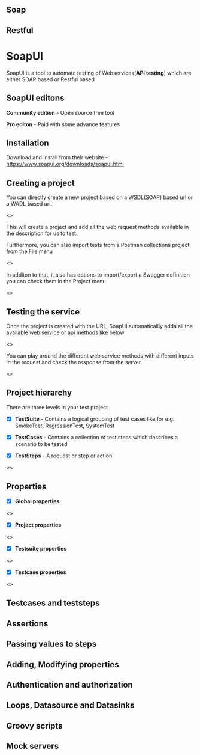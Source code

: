 ## Soap

## Restful

# SoapUI

SoapUI is a tool to automate testing of Webservices(**API testing**) which are either SOAP based or Restful based

## SoapUI editons

**Community edition** - Open source free tool

**Pro editon** - Paid with some advance features

## Installation

Download and install from their website - https://www.soapui.org/downloads/soapui.html

## Creating a project

You can directly create a new project based on a WSDL(SOAP) based url or a WADL based uri.

<<Creation of project through URI>>

This will create a project and add all the web request methods available in the description for us to test.


Furthermore, you can also import tests from a Postman collections project from the File menu

<<File menu>>

In additon to that, it also has options to import/export a Swagger definition you can check them in the Project menu

<<Project menu>>

## Testing the service

Once the project is created with the URL, SoapUI automaticalliy adds all the available web service or api methods like below

<>

You can play around the different web service methods with different inputs in the request and check the response from the server

<>

## Project hierarchy

There are three levels in your test project

- [X] **TestSuite** - Contains a logical grouping of test cases like for e.g. SmokeTest, RegressionTest, SystemTest

- [X] **TestCases** - Contains a collection of test steps which describes a scenario to be tested

- [X] **TestSteps** - A request or step or action

<>


## Properties

- [X] **Global properties**

<>

- [X] **Project properties**

<>

- [X] **Testsuite properties**

<>

- [X] **Testcase properties**

<>

## Testcases and teststeps



## Assertions

## Passing values to steps

## Adding, Modifying properties

## Authentication and authorization

## Loops, Datasource and Datasinks

## Groovy scripts

## Mock servers
